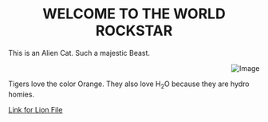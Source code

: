 <h1 align="center"> WELCOME TO THE WORLD ROCKSTAR </h1> 
<p> This is an Alien Cat. Such a majestic Beast. </p>
<p align="right"> 
<img src="https://upload.wikimedia.org/wikipedia/commons/5/56/Tiger.50.jpg" alt="Image">
</p>
Tigers love the color Orange. 
They also love H<sub>2</sub>O because they are hydro homies. 

[Link for Lion File](https://github.com/DmsDoumani/KNES381-Thursday26th/blob/9d3f9e1245f28e1465ddeec8fdc0123fa98714f2/TigerKing/Lion.txt)
